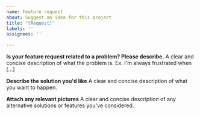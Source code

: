 ```yaml
---
name: Feature request
about: Suggest an idea for this project
title: "[Request]"
labels: ''
assignees: ''

---
```


**Is your feature request related to a problem? Please describe.**
A clear and concise description of what the problem is. Ex. I'm always frustrated when [...]

**Describe the solution you'd like**
A clear and concise description of what you want to happen.

**Attach any relevant pictures**
A clear and concise description of any alternative solutions or features you've considered.
